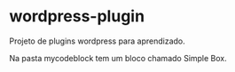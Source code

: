 # wordpress-plugin

Projeto de plugins wordpress para aprendizado.

Na pasta mycodeblock tem um bloco chamado Simple Box.
